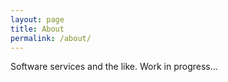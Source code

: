 ```yaml
---
layout: page
title: About
permalink: /about/
---
```


Software services and the like.
Work in progress...
